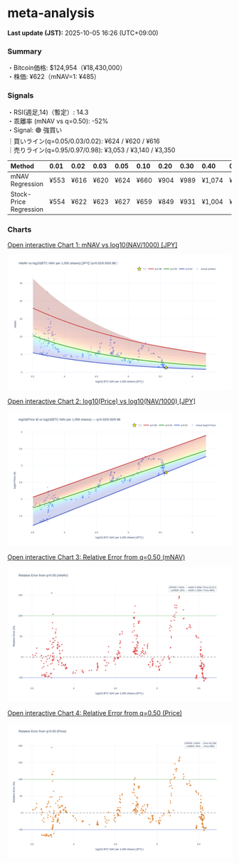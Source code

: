 # meta-analysis


<!--REPORT:START-->
**Last update (JST):** 2025-10-05 16:26 (UTC+09:00)

### Summary
・Bitcoin価格: $124,954（¥18,430,000）  
・株価: ¥622（mNAV=1: ¥485）

### Signals
・RSI(週足,14)（暫定）: 14.3  
・乖離率 (mNAV vs q=0.50): -52%  
・Signal: 🟣 強買い  
｜買いライン(q=0.05/0.03/0.02): ¥624 / ¥620 / ¥616  
｜売りライン(q=0.95/0.97/0.98): ¥3,053 / ¥3,140 / ¥3,350

| Method                 | 0.01   | 0.02   | 0.03   | 0.05   | 0.10   | 0.20   | 0.30   | 0.40   | 0.50   | 0.60   | 0.70   | 0.80   | 0.90   | 0.95   | 0.97   | 0.98   | 0.99   |
|:-----------------------|:-------|:-------|:-------|:-------|:-------|:-------|:-------|:-------|:-------|:-------|:-------|:-------|:-------|:-------|:-------|:-------|:-------|
| mNAV Regression        | ¥553   | ¥616   | ¥620   | ¥624   | ¥660   | ¥904   | ¥989   | ¥1,074 | ¥1,285 | ¥1,477 | ¥1,598 | ¥2,033 | ¥2,742 | ¥3,053 | ¥3,140 | ¥3,350 | ¥3,304 |
| Stock-Price Regression | ¥554   | ¥622   | ¥623   | ¥627   | ¥659   | ¥849   | ¥931   | ¥1,004 | ¥1,128 | ¥1,284 | ¥1,485 | ¥1,934 | ¥2,474 | ¥2,793 | ¥2,731 | ¥2,976 | ¥2,988 |

### Charts
[Open interactive Chart 1: mNAV vs log10(NAV/1000) [JPY]](https://tkzm240.github.io/meta-analysis/fig1.html)

![fig1](assets/fig1.png)

[Open interactive Chart 2: log10(Price) vs log10(NAV/1000) [JPY]](https://tkzm240.github.io/meta-analysis/fig2.html)

![fig2](assets/fig2.png)

[Open interactive Chart 3: Relative Error from q=0.50 (mNAV)](https://tkzm240.github.io/meta-analysis/fig3.html)

![fig3](assets/fig3.png)

[Open interactive Chart 4: Relative Error from q=0.50 (Price)](https://tkzm240.github.io/meta-analysis/fig4.html)

![fig4](assets/fig4.png)
<!--REPORT:END-->
